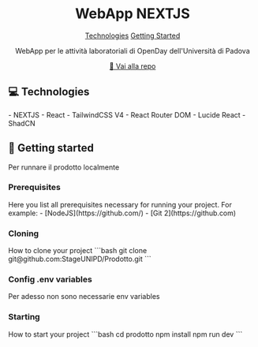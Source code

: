 <h1 align="center" style="font-weight: bold;">WebApp NEXTJS</h1> <p align="center"> <a href="#tech">Technologies</a> <a href="#started">Getting Started</a> </p> <p align="center">WebApp per le attività laboratoriali di OpenDay dell'Università di Padova</p> <p align="center"> <a href="https://github.com/orlifera/Thinky">📱 Vai alla repo</a> </p> <h2 id="technologies">💻 Technologies</h2> - NEXTJS - React - TailwindCSS V4 - React Router DOM - Lucide React - ShadCN <h2 id="started">🚀 Getting started</h2> Per runnare il prodotto localmente <h3>Prerequisites</h3> Here you list all prerequisites necessary for running your project. For example: - [NodeJS](https://github.com/) - [Git 2](https://github.com) <h3>Cloning</h3> How to clone your project ```bash git clone git@github.com:StageUNIPD/Prodotto.git ``` <h3>Config .env variables</h2> Per adesso non sono necessarie env variables <h3>Starting</h3> How to start your project ```bash cd prodotto npm install npm run dev ```
